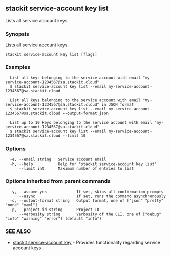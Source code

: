 ## stackit service-account key list

Lists all service account keys

### Synopsis

Lists all service account keys.

```
stackit service-account key list [flags]
```

### Examples

```
  List all keys belonging to the service account with email "my-service-account-1234567@sa.stackit.cloud"
  $ stackit service-account key list --email my-service-account-1234567@sa.stackit.cloud

  List all keys belonging to the service account with email "my-service-account-1234567@sa.stackit.cloud" in JSON format
  $ stackit service-account key list --email my-service-account-1234567@sa.stackit.cloud --output-format json

  List up to 10 keys belonging to the service account with email "my-service-account-1234567@sa.stackit.cloud"
  $ stackit service-account key list --email my-service-account-1234567@sa.stackit.cloud --limit 10
```

### Options

```
  -e, --email string   Service account email
  -h, --help           Help for "stackit service-account key list"
      --limit int      Maximum number of entries to list
```

### Options inherited from parent commands

```
  -y, --assume-yes             If set, skips all confirmation prompts
      --async                  If set, runs the command asynchronously
  -o, --output-format string   Output format, one of ["json" "pretty" "none" "yaml"]
  -p, --project-id string      Project ID
      --verbosity string       Verbosity of the CLI, one of ["debug" "info" "warning" "error"] (default "info")
```

### SEE ALSO

* [stackit service-account key](./stackit_service-account_key.md)	 - Provides functionality regarding service account keys

